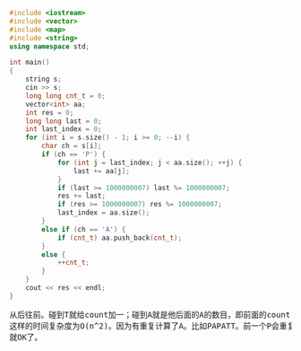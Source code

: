 ```CPP
#include <iostream>
#include <vector>
#include <map>
#include <string>
using namespace std;

int main()
{
	string s;
	cin >> s;
	long long cnt_t = 0;
	vector<int> aa;
	int res = 0;
	long long last = 0;
	int last_index = 0;
	for (int i = s.size() - 1; i >= 0; --i) {
		char ch = s[i];
		if (ch == 'P') {
			for (int j = last_index; j < aa.size(); ++j) {
				last += aa[j];
			}
			if (last >= 1000000007) last %= 1000000007;
			res += last;
			if (res >= 1000000007) res %= 1000000007;
			last_index = aa.size();
		}
		else if (ch == 'A') {
			if (cnt_t) aa.push_back(cnt_t);
		}
		else {
			++cnt_t;
		}
	}
	cout << res << endl;
}
```
<pre>
从后往前。碰到T就给count加一；碰到A就是他后面的A的数目，即前面的count；碰到P就是他后面的A相加。
这样的时间复杂度为O(n^2)。因为有重复计算了A。比如PAPATT。前一个P会重复计算ATT，但其实ATT已经算过了。因此我们只需要将之前计算的加上PAP之间的那个A
就OK了。
</pre>
